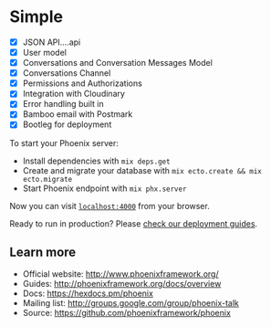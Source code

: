 # Simple

- [X] JSON API....api
- [X] User model
- [X] Conversations and Conversation Messages Model
- [X] Conversations Channel
- [X] Permissions and Authorizations
- [X] Integration with Cloudinary
- [X] Error handling built in
- [X] Bamboo email with Postmark
- [X] Bootleg for deployment

To start your Phoenix server:

  * Install dependencies with `mix deps.get`
  * Create and migrate your database with `mix ecto.create && mix ecto.migrate`
  * Start Phoenix endpoint with `mix phx.server`

Now you can visit [`localhost:4000`](http://localhost:4000) from your browser.

Ready to run in production? Please [check our deployment guides](http://www.phoenixframework.org/docs/deployment).

## Learn more

  * Official website: http://www.phoenixframework.org/
  * Guides: http://phoenixframework.org/docs/overview
  * Docs: https://hexdocs.pm/phoenix
  * Mailing list: http://groups.google.com/group/phoenix-talk
  * Source: https://github.com/phoenixframework/phoenix

